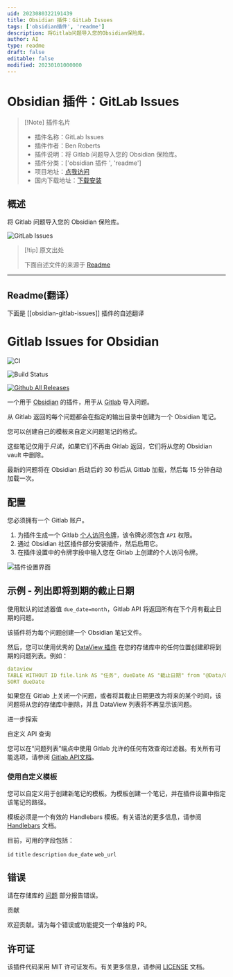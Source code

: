 ```yaml
---
uid: 2023080322191439
title: Obsidian 插件：GitLab Issues
tags: ['obsidian插件', 'readme']
description: 将Gitlab问题导入您的Obsidian保险库。
author: AI
type: readme
draft: false
editable: false
modified: 20230101000000
---
```


# Obsidian 插件：GitLab Issues

> [!Note] 插件名片
> - 插件名称：GitLab Issues
> - 插件作者：Ben Roberts
> - 插件说明：将 Gitlab 问题导入您的 Obsidian 保险库。
> - 插件分类：['obsidian 插件 ', 'readme']
> - 项目地址：[点我访问](https://github.com/benr77/obsidian-gitlab-issues)
> - 国内下载地址：[下载安装](https://pkmer.cn/products/plugin/pluginMarket/?obsidian-gitlab-issues)

## 概述

将 Gitlab 问题导入您的 Obsidian 保险库。

![GitLab Issues](https://cdn.pkmer.cn/covers/obsidian-gitlab-issues.png!pkmer)

> [!tip] 原文出处
>
>下面自述文件的来源于 [Readme](https://ghproxy.net/https://raw.githubusercontent.com/benr77/obsidian-gitlab-issues/master/README.md)
>

---

## Readme(翻译）

下面是 [[obsidian-gitlab-issues]] 插件的自述翻译

Gitlab Issues for Obsidian
====

![CI](https://github.com/benr77/obsidian-gitlab-issues/actions/workflows/ci.yml/badge.svg)

![Build Status](https://github.com/benr77/obsidian-gitlab-issues/actions/workflows/releases.yml/badge.svg)

[![Github All Releases](https://img.shields.io/github/downloads/benr77/obsidian-gitlab-issues/total.svg)]()

一个用于 [Obsidian](https://obsidian.md/) 的插件，用于从 [Gitlab](https://gitlab.com/) 导入问题。

从 Gitlab 返回的每个问题都会在指定的输出目录中创建为一个 Obsidian 笔记。

您可以创建自己的模板来自定义问题笔记的格式。

这些笔记仅用于*只读*，如果它们不再由 Gitlab 返回，它们将从您的 Obsidian vault 中删除。

最新的问题将在 Obsidian 启动后的 30 秒后从 Gitlab 加载，然后每 15 分钟自动加载一次。

## 配置

您必须拥有一个 Gitlab 账户。

1. 为插件生成一个 Gitlab [个人访问令牌](https://gitlab.com/-/profile/personal_access_tokens)，该令牌必须包含 `API` 权限。
2. 通过 Obsidian 社区插件部分安装插件，然后启用它。
3. 在插件设置中的令牌字段中输入您在 Gitlab 上创建的个人访问令牌。

![插件设置界面](doc/screenshot/gitlab-issues-config-screen.png)

## 示例 - 列出即将到期的截止日期

使用默认的过滤器值 `due_date=month`，Gitlab API 将返回所有在下个月有截止日期的问题。

该插件将为每个问题创建一个 Obsidian 笔记文件。

然后，您可以使用优秀的 [DataView 插件](https://github.com/blacksmithgu/obsidian-dataview) 在您的存储库中的任何位置创建即将到期的问题列表。例如：

```yaml
dataview
TABLE WITHOUT ID file.link AS "任务", dueDate AS "截止日期" from "@Data/Gitlab Issues"
SORT dueDate
```

如果您在 Gitlab 上关闭一个问题，或者将其截止日期更改为将来的某个时间，该问题将从您的存储库中删除，并且 DataView 列表将不再显示该问题。

进一步探索

自定义 API 查询

您可以在“问题列表”端点中使用 Gitlab 允许的任何有效查询过滤器。有关所有可能选项，请参阅 [Gitlab API文档](https://docs.gitlab.com/ee/api/issues.html#list-issues)。

### 使用自定义模板

您可以自定义用于创建新笔记的模板。为模板创建一个笔记，并在插件设置中指定该笔记的路径。

模板必须是一个有效的 Handlebars 模板。有关语法的更多信息，请参阅 [Handlebars](https://handlebarsjs.com/guide/) 文档。

目前，可用的字段包括：

`id` `title` `description` `due_date` `web_url`

## 错误

请在存储库的 [问题](https://github.com/benr77/obsidian-gitlab-issues/issues) 部分报告错误。

贡献

欢迎贡献。请为每个错误或功能提交一个单独的 PR。

## 许可证

该插件代码采用 MIT 许可证发布。有关更多信息，请参阅 [LICENSE](LICENSE.txt) 文档。
